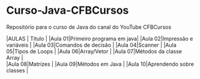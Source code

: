 # Curso-Java-CFBCursos
Repositório para o curso de Java do canal do YouTube CFBCursos

|AULAS  | Título                  |
|Aula 01|Primeiro programa em java|
|Aula 02|Impressão e variáveis    |
|Aula 03|Comandos de decisão      |
|Aula 04|Scanner                  |
|Aula 05|Tipos de Loops           |
|Aula 06|Array/Vetor              | 
|Aula 07|Métodos da classe Array  |   
|Aula 08|Matrizes                 |
|Aula 09|Métodos em Java          |
|Aula 10|Aprendendo sobre classes |
